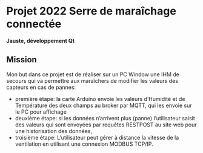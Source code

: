 # Projet 2022 Serre de maraîchage connectée
**Jauste, développement Qt**
## Mission
Mon but dans ce projet est de réaliser sur un PC Window une IHM de secours qui va permettre aux maraîchers de modifier les valeurs des capteurs en cas de pannes:
- première étape: la carte Arduino envoie les valeurs d’Humidité et de Température des deux champs au broker par MQTT, qui les envoie sur le PC pour affichage
- deuxième étape: si les données n’arrivent plus (panne) l’utilisateur saisit des valeurs qui sont envoyées par requêtes RESTPOST au site web pour une historisation des données,
- troisième étape: L’utilisateur peut gérer à distance la vitesse de la ventilation en utilisant une connexion MODBUS TCP/IP.
